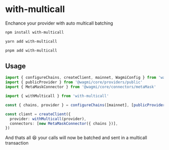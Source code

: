 # with-multicall

Enchance your provider with auto multicall batching

```bash
npm install with-multicall

yarn add with-multicall

pnpm add with-multicall
```

## Usage

```ts
import { configureChains, createClient, mainnet, WagmiConfig } from 'wagmi'
import { publicProvider } from '@wagmi/core/providers/public'
import { MetaMaskConnector } from '@wagmi/core/connectors/metaMask'

import { withMulticall } from 'with-multicall'

const { chains, provider } = configureChains([mainnet], [publicProvider()])

const client = createClient({
  provider: withMulticall(provider),
  connectors: [new MetaMaskConnector({ chains })],
})
```

And thats all 😆 your calls will now be batched and sent in a multicall transaction
